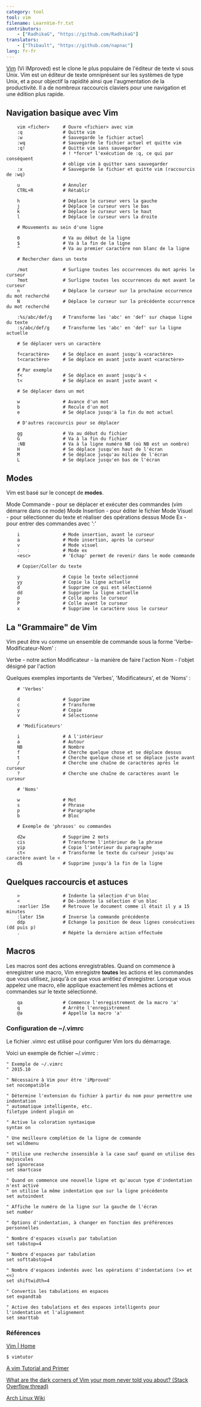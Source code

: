 ```yaml
---
category: tool
tool: vim
filename: LearnVim-fr.txt
contributors:
    - ["RadhikaG", "https://github.com/RadhikaG"]
translators:
    - ["Thibault", "https://github.com/napnac"]
lang: fr-fr
---
```



[Vim](http://www.vim.org)
(Vi IMproved) est le clone le plus populaire de l'éditeur de texte vi sous Unix.
Vim est un éditeur de texte omniprésent sur les systèmes de type Unix, et a pour
objectif la rapidité ainsi que l'augmentation de la productivité. Il a de
nombreux raccourcis claviers pour une navigation et une édition plus rapide.

## Navigation basique avec Vim

```
    vim <ficher>     # Ouvre <fichier> avec vim
    :q               # Quitte vim
    :w               # Sauvegarde le fichier actuel
    :wq              # Sauvegarde le fichier actuel et quitte vim
    :q!              # Quitte vim sans sauvegarder
                     # ! *force* l'exécution de :q, ce qui par conséquent
                     # oblige vim à quitter sans sauvegarder
    :x               # Sauvegarde le fichier et quitte vim (raccourcis de :wq)

    u                # Annuler
    CTRL+R           # Rétablir

    h                # Déplace le curseur vers la gauche
    j                # Déplace le curseur vers le bas
    k                # Déplace le curseur vers le haut
    l                # Déplace le curseur vers la droite

    # Mouvements au sein d'une ligne

    0                # Va au début de la ligne
    $                # Va à la fin de la ligne
    ^                # Va au premier caractère non blanc de la ligne

    # Rechercher dans un texte

    /mot             # Surligne toutes les occurrences du mot après le curseur
    ?mot             # Surligne toutes les occurrences du mot avant le curseur
    n                # Déplace le curseur sur la prochaine occurrence du mot recherché
    N                # Déplace le curseur sur la précédente occurrence du mot recherché

    :%s/abc/def/g    # Transforme les 'abc' en 'def' sur chaque ligne du texte
    :s/abc/def/g     # Transforme les 'abc' en 'def' sur la ligne actuelle

    # Se déplacer vers un caractère

    f<caractère>     # Se déplace en avant jusqu'à <caractère>
    t<caractère>     # Se déplace en avant juste avant <caractère>

    # Par exemple
    f<               # Se déplace en avant jusqu'à <
    t<               # Se déplace en avant juste avant <

    # Se déplacer dans un mot

    w                # Avance d'un mot
    b                # Recule d'un mot
    e                # Se déplace jusqu'à la fin du mot actuel

    # D'autres raccourcis pour se déplacer

    gg               # Va au début du fichier
    G                # Va à la fin du fichier
    :NB              # Va à la ligne numéro NB (où NB est un nombre)
    H                # Se déplace jusqu'en haut de l'écran
    M                # Se déplace jusqu'au milieu de l'écran
    L                # Se déplace jusqu'en bas de l'écran
```

## Modes

Vim est basé sur le concept de **modes**.

Mode Commande  - pour se déplacer et exécuter des commandes (vim démarre dans ce mode)
Mode Insertion - pour éditer le fichier
Mode Visuel    - pour sélectionner du texte et réaliser des opérations dessus
Mode Ex        - pour entrer des commandes avec ':'

```
    i                # Mode insertion, avant le curseur
    a                # Mode insertion, après le curseur
    v                # Mode visuel
    :                # Mode ex
    <esc>            # 'Echap' permet de revenir dans le mode commande

    # Copier/Coller du texte

    y                # Copie le texte sélectionné
    yy               # Copie la ligne actuelle
    d                # Supprime ce qui est sélectionné
    dd               # Supprime la ligne actuelle
    p                # Colle après le curseur
    P                # Colle avant le curseur
    x                # Supprime le caractère sous le curseur
```

## La "Grammaire" de Vim

Vim peut être vu comme un ensemble de commande sous la forme
'Verbe-Modificateur-Nom' :

Verbe        - notre action
Modificateur - la manière de faire l'action
Nom          - l'objet désigné par l'action

Quelques exemples importants de 'Verbes', 'Modificateurs', et de 'Noms' :

```
    # 'Verbes'

    d                # Supprime
    c                # Transforme
    y                # Copie
    v                # Sélectionne

    # 'Modificateurs'

    i                # A l'intérieur
    a                # Autour
    NB               # Nombre
    f                # Cherche quelque chose et se déplace dessus
    t                # Cherche quelque chose et se déplace juste avant
    /                # Cherche une chaîne de caractères après le curseur
    ?                # Cherche une chaîne de caractères avant le curseur

    # 'Noms'

    w                # Mot
    s                # Phrase
    p                # Paragraphe
    b                # Bloc

    # Exemple de 'phrases' ou commandes

    d2w              # Supprime 2 mots
    cis              # Transforme l'intérieur de la phrase
    yip              # Copie l'intérieur du paragraphe
    ct<              # Transforme le texte du curseur jusqu'au caractère avant le <
    d$               # Supprime jusqu'à la fin de la ligne
```

## Quelques raccourcis et astuces

```
    >                # Indente la sélection d'un bloc
    <                # Dé-indente la sélection d'un bloc
    :earlier 15m     # Retrouve le document comme il était il y a 15 minutes
    :later 15m       # Inverse la commande précédente
    ddp              # Echange la position de deux lignes consécutives (dd puis p)
    .                # Répète la dernière action effectuée
```

## Macros

Les macros sont des actions enregistrables.
Quand on commence à enregistrer une macro, Vim enregistre **toutes** les actions
et les commandes que vous utilisez, jusqu'à ce que vous arrêtiez d'enregistrer.
Lorsque vous appelez une macro, elle applique exactement les mêmes actions et
commandes sur le texte sélectionné.

```
    qa               # Commence l'enregistrement de la macro 'a'
    q                # Arrête l'enregistrement
    @a               # Appelle la macro 'a'
```

### Configuration de ~/.vimrc

Le fichier .vimrc est utilisé pour configurer Vim lors du démarrage.

Voici un exemple de fichier ~/.vimrc :

```
" Exemple de ~/.vimrc
" 2015.10

" Nécessaire à Vim pour être 'iMproved'
set nocompatible

" Détermine l'extension du fichier à partir du nom pour permettre une indentation
" automatique intelligente, etc.
filetype indent plugin on

" Active la coloration syntaxique
syntax on

" Une meilleure complétion de la ligne de commande
set wildmenu

" Utilise une recherche insensible à la case sauf quand on utilise des majuscules
set ignorecase
set smartcase

" Quand on commence une nouvelle ligne et qu'aucun type d'indentation n'est activé
" on utilise la même indentation que sur la ligne précédente
set autoindent

" Affiche le numéro de la ligne sur la gauche de l'écran
set number

" Options d'indentation, à changer en fonction des préférences personnelles

" Nombre d'espaces visuels par tabulation
set tabstop=4

" Nombre d'espaces par tabulation
set softtabstop=4

" Nombre d'espaces indentés avec les opérations d'indentations (>> et <<)
set shiftwidth=4

" Convertis les tabulations en espaces
set expandtab

" Active des tabulations et des espaces intelligents pour l'indentation et l'alignement
set smarttab
```

### Références

[Vim | Home](http://www.vim.org/index.php)

`$ vimtutor`

[A vim Tutorial and Primer](https://danielmiessler.com/study/vim/)

[What are the dark corners of Vim your mom never told you about? (Stack Overflow thread)](http://stackoverflow.com/questions/726894/what-are-the-dark-corners-of-vim-your-mom-never-told-you-about)

[Arch Linux Wiki](https://wiki.archlinux.org/index.php/Vim)
